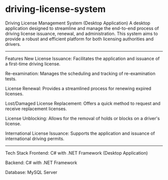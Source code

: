 # driving-license-system

Driving License Management System (Desktop Application)
A desktop application designed to streamline and manage the end-to-end process of driving license issuance, renewal, and administration. This system aims to provide a robust and efficient platform for both licensing authorities and drivers.

************************************************************************************************************************

 Features
New License Issuance: Facilitates the application and issuance of a first-time driving license.

Re-examination: Manages the scheduling and tracking of re-examination tests.

License Renewal: Provides a streamlined process for renewing expired licenses.

Lost/Damaged License Replacement: Offers a quick method to request and receive replacement licenses.

License Unblocking: Allows for the removal of holds or blocks on a driver's license.

International License Issuance: Supports the application and issuance of international driving permits.

************************************************************************************************************************

 Tech Stack
Frontend: C# with .NET Framework (Desktop Application)

Backend: C# with .NET Framework

Database: MySQL Server
